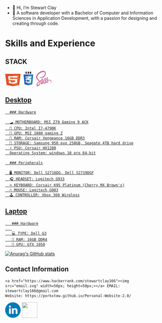 - 👋 Hi, I’m Stewart Clay
- 🙋‍ A software developer with a Bachelor of Computer and Information Sciences in Application Development, with a passion for designing and creating through code.


 # Skills and Experience
  ## STACK
   <a href="#"><img src="/Languages/html5.svg" width=50px; height=50px;><a href="#"><img src="/Languages/css3.svg" width=50px; height=50px;><img src="/Languages/sass.svg" width=50px; height=50px;>
      
## Desktop

      ### Hardware

      🛹 MOTHERBOARD: MSI Z79 Gaming 9 ACK
      🧠 CPU: Intel I7-4790K
      🙈 GPU: MSI 1080 gaming Z
      🍜 RAM: Corsair Vengeance 16GB DDR3
      🏬 STORAGE: Samsung 950 evo 250GB, Seagate 4TB hard drive
      ⚡ PSU: Corsair HX1200
      Operating System: windows 10 pro 64-bit
  
      ### Peripherals

      🖥 MONITOR: Dell S2716DG, Dell S2719DGF
      🎧 HEADSET: Logitech G933
      ⌨ KEYBOARD: Corsair K95 Platinum (Cherry MX Brown's)
      🖱 MOUSE: Logitech G903
      🕹 CONTROLLER: Xbox 360 Wireless
  
## Laptop

       ### Hardware
       
       💻 TYPE: Dell G3
       🍜 RAM: 16GB DDR4
       🙈 GPU: GTX 1050
<!---
PorkStew/PorkStew is a ✨ special ✨ repository because its `README.md` (this file) appears on your GitHub profile.
You can click the Preview link to take a look at your changes.
--->
[![Anurag's GitHub stats](https://github-readme-stats.vercel.app/api?username=porkstew)](https://github.com/anuraghazra/github-readme-stats)

## Contact Information
    <a href="https://www.hackerrank.com/stewartclay166"><img src="email.svg" width=50px; height=50px;></a> EMAIL: stewartclay166@gmail.com
    Website: https://porkstew.github.io/Personal-Website-2.0/

   <a href="https://www.linkedin.com/in/stewart-clay-7a1abb128/"><img src="/SocialIcons/linkedin.svg" width=50px; height=50px;></a>
   <a href="https://www.hackerrank.com/stewartclay166"><img src="/SocialIcons/hakerrank.svg" width=50px; height=50px;></a>
   
